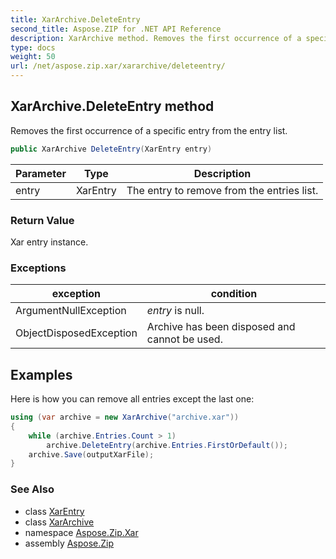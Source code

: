 ```yaml
---
title: XarArchive.DeleteEntry
second_title: Aspose.ZIP for .NET API Reference
description: XarArchive method. Removes the first occurrence of a specific entry from the entry list
type: docs
weight: 50
url: /net/aspose.zip.xar/xararchive/deleteentry/
---
```

## XarArchive.DeleteEntry method

Removes the first occurrence of a specific entry from the entry list.

```csharp
public XarArchive DeleteEntry(XarEntry entry)
```

| Parameter | Type | Description |
| --- | --- | --- |
| entry | XarEntry | The entry to remove from the entries list. |

### Return Value

Xar entry instance.

### Exceptions

| exception | condition |
| --- | --- |
| ArgumentNullException | *entry* is null. |
| ObjectDisposedException | Archive has been disposed and cannot be used. |

## Examples

Here is how you can remove all entries except the last one:

```csharp
using (var archive = new XarArchive("archive.xar"))
{
    while (archive.Entries.Count > 1)
        archive.DeleteEntry(archive.Entries.FirstOrDefault());
    archive.Save(outputXarFile);
}
```

### See Also

* class [XarEntry](../../xarentry/)
* class [XarArchive](../)
* namespace [Aspose.Zip.Xar](../../xararchive/)
* assembly [Aspose.Zip](../../../)


